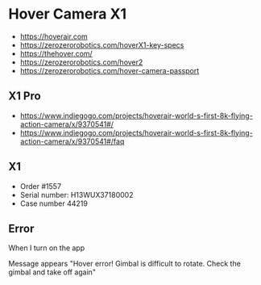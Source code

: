 # Hover Camera X1

* https://hoverair.com
* https://zerozerorobotics.com/hoverX1-key-specs
* https://thehover.com/
* https://zerozerorobotics.com/hover2
* https://zerozerorobotics.com/hover-camera-passport


## X1 Pro

* https://www.indiegogo.com/projects/hoverair-world-s-first-8k-flying-action-camera/x/9370541#/
* https://www.indiegogo.com/projects/hoverair-world-s-first-8k-flying-action-camera/x/9370541#/faq

## X1

* Order #1557
* Serial number: H13WUX37180002
* Case number 44219

## Error

When I turn on the app

Message appears
"Hover error! Gimbal is difficult to rotate. Check the gimbal and take off again"